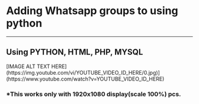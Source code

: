 <h1>Adding Whatsapp groups to using python</h1>
<hr>
<h2>Using PYTHON, HTML, PHP, MYSQL</h2>
[IMAGE ALT TEXT HERE](https://img.youtube.com/vi/YOUTUBE_VIDEO_ID_HERE/0.jpg)](https://www.youtube.com/watch?v=YOUTUBE_VIDEO_ID_HERE)
<h3>*This works only with 1920x1080 display(scale 100%) pcs.</h3>